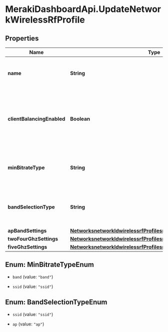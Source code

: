 # MerakiDashboardApi.UpdateNetworkWirelessRfProfile

## Properties
Name | Type | Description | Notes
------------ | ------------- | ------------- | -------------
**name** | **String** | The name of the new profile. Must be unique. | [optional] 
**clientBalancingEnabled** | **Boolean** | Steers client to best available access point. Can be either true or false. | [optional] 
**minBitrateType** | **String** | Minimum bitrate can be set to either 'band' or 'ssid'. | [optional] 
**bandSelectionType** | **String** | Band selection can be set to either 'ssid' or 'ap'. | [optional] 
**apBandSettings** | [**NetworksnetworkIdwirelessrfProfilesrfProfileIdApBandSettings**](NetworksnetworkIdwirelessrfProfilesrfProfileIdApBandSettings.md) |  | [optional] 
**twoFourGhzSettings** | [**NetworksnetworkIdwirelessrfProfilesrfProfileIdTwoFourGhzSettings**](NetworksnetworkIdwirelessrfProfilesrfProfileIdTwoFourGhzSettings.md) |  | [optional] 
**fiveGhzSettings** | [**NetworksnetworkIdwirelessrfProfilesrfProfileIdFiveGhzSettings**](NetworksnetworkIdwirelessrfProfilesrfProfileIdFiveGhzSettings.md) |  | [optional] 


<a name="MinBitrateTypeEnum"></a>
## Enum: MinBitrateTypeEnum


* `band` (value: `"band"`)

* `ssid` (value: `"ssid"`)




<a name="BandSelectionTypeEnum"></a>
## Enum: BandSelectionTypeEnum


* `ssid` (value: `"ssid"`)

* `ap` (value: `"ap"`)




